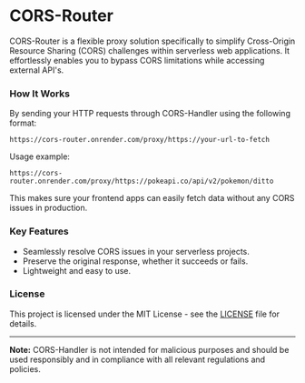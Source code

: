 # **CORS-Router**

CORS-Router is a flexible proxy solution specifically to simplify Cross-Origin Resource Sharing (CORS) challenges within serverless web applications. It effortlessly enables you to bypass CORS limitations while accessing external API's.

### How It Works

By sending your HTTP requests through CORS-Handler using the following format:

`https://cors-router.onrender.com/proxy/https://your-url-to-fetch` 

Usage example:

    https://cors-router.onrender.com/proxy/https://pokeapi.co/api/v2/pokemon/ditto

This makes sure your frontend apps can easily fetch data without any CORS issues in production.

### Key Features

-   Seamlessly resolve CORS issues in your serverless projects.
-   Preserve the original response, whether it succeeds or fails.
-   Lightweight and easy to use.


### License

This project is licensed under the MIT License - see the [LICENSE](https://github.com/bryanlundberg/CORS-Handler/blob/main/README.md) file for details.

----------

**Note:** CORS-Handler is not intended for malicious purposes and should be used responsibly and in compliance with all relevant regulations and policies.
